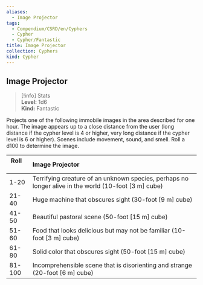 ```yaml
---
aliases:
  - Image Projector
tags:
  - Compendium/CSRD/en/Cyphers
  - Cypher
  - Cypher/Fantastic
title: Image Projector
collection: Cyphers
kind: Cypher
---
```

## Image Projector  
>[!info] Stats  
> **Level:** 1d6  
> **Kind:** Fantastic
  
Projects one of the following immobile images in the area described for one hour. The image appears up to a close distance from the user (long distance if the cypher level is 4 or higher, very long distance if the cypher level is 6 or higher). Scenes include movement, sound, and smell. Roll a d100 to determine the image.  

|  Roll &nbsp; &nbsp; &nbsp; | Image Projector  |  
| ------------- | :----------- |  
| 1-20 | Terrifying creature of an unknown species, perhaps no longer alive in the world (10-foot [3 m] cube) |  
| 21-40 | Huge machine that obscures sight (30-foot [9 m] cube) |  
| 41-50 | Beautiful pastoral scene (50-foot [15 m] cube) |  
| 51-60 | Food that looks delicious but may not be familiar (10-foot [3 m] cube) |  
| 61-80 | Solid color that obscures sight (50-foot [15 m] cube) |  
| 81-100 | Incomprehensible scene that is disorienting and strange (20-foot [6 m] cube) |